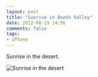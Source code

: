 ```yaml
---
layout: post
title: "Sunrise in Death Valley"
date: 2012-08-19 14:56
comments: false
tags:
- iPhone
---
```

Sunrise in the desert.

![Sunrise in the desert](http://media.eick.us/media/photographs/2012/2012-08-19/2012-08-10at06.19.46.jpg)

